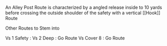 An Alley Post Route is characterized by a angled release inside to 10 yards before crossing the outside shoulder of the safety with a vertical [[Hook]] Route



Other Routes to Stem into

Vs 1 Safety :
Vs 2 Deep : Go Route
Vs Cover 8  : Go Route
